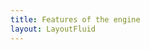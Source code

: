 ```yaml
---
title: Features of the engine
layout: LayoutFluid
---
```


<PageTitle text="Coming soon!" subtitle="" />